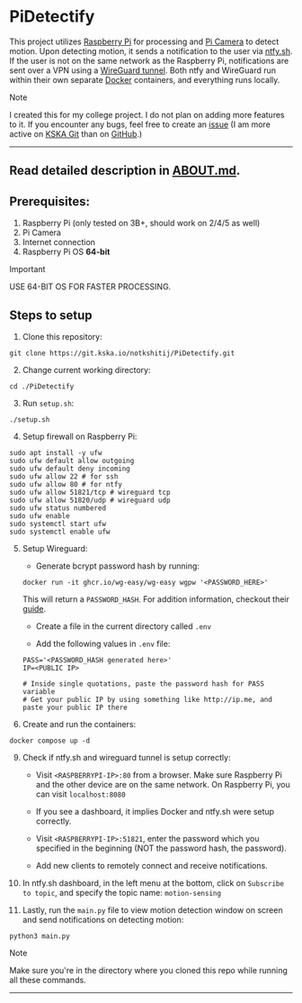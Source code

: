 # PiDetectify

This project utilizes [Raspberry Pi](https://en.wikipedia.org/wiki/Raspberry_Pi) for processing and [Pi Camera](https://www.raspberrypi.com/documentation/accessories/camera.html) to detect motion. Upon detecting motion, it sends a notification to the user via [ntfy.sh](https://ntfy.sh). If the user is not on the same network as the Raspberry Pi, notifications are sent over a VPN using a [WireGuard tunnel](https://www.wireguard.com). Both ntfy and WireGuard run within their own separate [Docker](https://www.docker.com) containers, and everything runs locally.

> [!NOTE]
> I created this for my college project. I do not plan on adding more features to it. If you encounter any bugs, feel free to create an [issue](https://git.kska.io/notkshitij/PiDetectify/issues/new) (I am more active on [KSKA Git](https://git.kska.io/notkshitij/PiDetectify) than on [GitHub](https://github.com/kshitij-ka/PiDetectify).)

---

## Read detailed description in [ABOUT.md](https://git.kska.io/notkshitij/PiDetectify/src/branch/main/ABOUT.md).

## Prerequisites:
1. Raspberry Pi (only tested on 3B+, should work on 2/4/5 as well)
2. Pi Camera
3. Internet connection
4. Raspberry Pi OS **64-bit**

> [!IMPORTANT]
> USE 64-BIT OS FOR FASTER PROCESSING.

## Steps to setup

1. Clone this repository:
```shell
git clone https://git.kska.io/notkshitij/PiDetectify.git
```

2. Change current working directory:
```shell
cd ./PiDetectify
```

3. Run `setup.sh`:
```shell
./setup.sh
```

4. Setup firewall on Raspberry Pi:
```shell
sudo apt install -y ufw
sudo ufw default allow outgoing
sudo ufw default deny incoming
sudo ufw allow 22 # for ssh
sudo ufw allow 80 # for ntfy
sudo ufw allow 51821/tcp # wireguard tcp
sudo ufw allow 51820/udp # wireguard udp
sudo ufw status numbered
sudo ufw enable
sudo systemctl start ufw
sudo systemctl enable ufw
```

5. Setup Wireguard:

    - Generate bcrypt password hash by running:
    ```shell
    docker run -it ghcr.io/wg-easy/wg-easy wgpw '<PASSWORD_HERE>'
    ```

    This will return a `PASSWORD_HASH`. For addition information, checkout their [guide](https://github.com/wg-easy/wg-easy).

    - Create a file in the current directory called `.env`

    - Add the following values in `.env` file:
    ```env
    PASS='<PASSWORD_HASH generated here>'
    IP=<PUBLIC IP>

    # Inside single quotations, paste the password hash for PASS variable
    # Get your public IP by using something like http://ip.me, and paste your public IP there
    ```

8. Create and run the containers:
```shell
docker compose up -d
```

9. Check if ntfy.sh and wireguard tunnel is setup correctly:

    - Visit `<RASPBERRYPI-IP>:80` from a browser. Make sure Raspberry Pi and the other device are on the same network. On Raspberry Pi, you can visit `localhost:8080`

    - If you see a dashboard, it implies Docker and ntfy.sh were setup correctly.

    - Visit `<RASPBERRYPI-IP>:51821`, enter the password which you specified in the beginning (NOT the password hash, the password).

    - Add new clients to remotely connect and receive notifications.

10. In ntfy.sh dashboard, in the left menu at the bottom, click on `Subscribe to topic`, and specify the topic name: `motion-sensing`

11. Lastly, run the `main.py` file to view motion detection window on screen and send notifications on detecting motion:
```shell
python3 main.py
```

> [!NOTE]
> Make sure you're in the directory where you cloned this repo while running all these commands.

---

